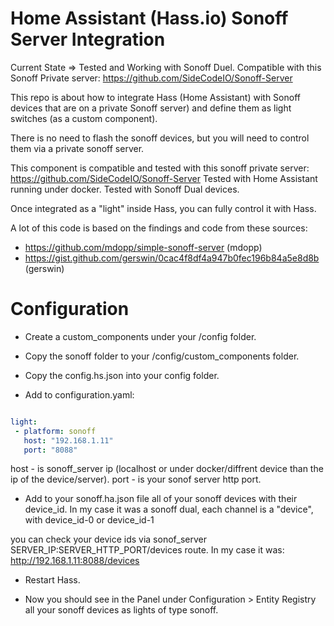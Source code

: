 # Home Assistant (Hass.io) Sonoff Server Integration

Current State => Tested and Working with Sonoff Duel.
Compatible with this Sonoff Private server: https://github.com/SideCodeIO/Sonoff-Server

This repo is about how to integrate Hass (Home Assistant) with Sonoff devices that are on a private Sonoff server) and define them as light switches (as a custom component).

There is no need to flash the sonoff devices, but you will need to control them via a private sonoff server.

This component is compatible and tested with this sonoff private server:
https://github.com/SideCodeIO/Sonoff-Server
Tested with Home Assistant running under docker.
Tested with Sonoff Dual devices.

Once integrated as a "light" inside Hass, you can fully control it with Hass.


A lot of this code is based on the findings and code from these sources:
* https://github.com/mdopp/simple-sonoff-server (mdopp)
* https://gist.github.com/gerswin/0cac4f8df4a947b0fec196b84a5e8d8b (gerswin)





# Configuration
- Create a custom_components under your /config folder.
- Copy the sonoff folder to your /config/custom_components folder.
- Copy the config.hs.json into your config folder.

- Add to configuration.yaml:
```yaml

light:
 - platform: sonoff
   host: "192.168.1.11"
   port: "8088"

``` 
host - is sonoff_server ip (localhost or under docker/diffrent device than the ip of the device/server).
port - is your sonof server http port.


- Add to your sonoff.ha.json file all of your sonoff devices with their device_id. In my case it was a sonoff dual, each channel is a "device", with device_id-0 or device_id-1

you can check your device ids via sonof_server SERVER_IP:SERVER_HTTP_PORT/devices route. In my case it was: http://192.168.1.11:8088/devices

- Restart Hass.

- Now you should see in the Panel under Configuration > Entity Registry
all your sonoff devices as lights of type sonoff.

